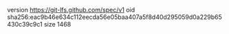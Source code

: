 version https://git-lfs.github.com/spec/v1
oid sha256:eac9b46e634c112eecda56e05baa407a5f8d40d295059d0a229b65430c39c9c1
size 1468
